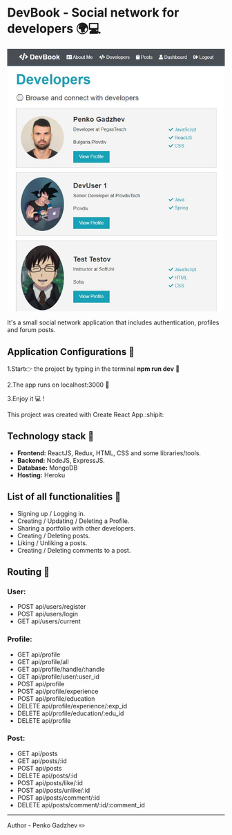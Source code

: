 # DevBook - Social network for developers  🌍💻
![bg](./client/src/img/devbookgit.jpg)

It's a small social network application that includes authentication, profiles and forum posts.

## Application Configurations  📑 

1.Start👉 the project by typing in the terminal **npm run dev** 🤘

2.The app runs on localhost:3000 🚀

3.Enjoy it  💻 !


This project was created with Create React App.:shipit:



## Technology stack  🔧

- **Frontend:** ReactJS, Redux, HTML, CSS and some libraries/tools.
- **Backend:** NodeJS, ExpressJS.
- **Database:** MongoDB
- **Hosting:** Heroku


## List of all functionalities 🎯
- Signing up / Logging in.
- Creating / Updating / Deleting a Profile.
- Sharing a portfolio with other developers.
- Creating / Deleting posts.
- Liking / Unliking a posts.
- Creating / Deleting comments to a post.


## Routing 🔄 
### User:

- POST api/users/register
- POST api/users/login
- GET api/users/current

### Profile:

- GET api/profile
- GET api/profile/all
- GET api/profile/handle/:handle
- GET api/profile/user/:user_id
- POST api/profile
- POST api/profile/experience
- POST api/profile/education
- DELETE api/profile/experience/:exp_id
- DELETE api/profile/education/:edu_id
- DELETE api/profile

### Post:

- GET api/posts
- GET api/posts/:id
- POST api/posts
- DELETE api/posts/:id
- POST api/posts/like/:id
- POST api/posts/unlike/:id
- POST api/posts/comment/:id
- DELETE api/posts/comment/:id/:comment_id


<hr> 
Author - Penko Gadzhev ✏️ 



